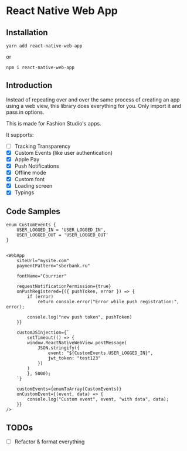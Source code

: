 # React Native Web App

## Installation

```
yarn add react-native-web-app
```
or
```
npm i react-native-web-app
```

## Introduction

Instead of repeating over and over the same process of creating an app using a web view, this library does everything for you. Only import it and pass in options.

This is made for Fashion Studio's apps.

It supports:
- [ ] Tracking Transparency
- [x] Custom Events (like user authentication)
- [x] Apple Pay
- [x] Push Notifications
- [x] Offline mode
- [x] Custom font
- [x] Loading screen
- [x] Typings

## Code Samples

```tsx
enum CustomEvents {
    USER_LOGGED_IN = 'USER_LOGGED_IN',
    USER_LOGGED_OUT = 'USER_LOGGED_OUT'
}


<WebApp
    siteUrl="mysite.com"
    paymentPattern="sberbank.ru"

    fontName="Courrier"

    requestNotificationPermission={true}
    onPushRegistered={({ pushToken, error }) => {
        if (error)
            return console.error("Error while push registration:", error);

        console.log("new push token", pushToken)
    }}

    customJSInjection={`
        setTimeout(() => {
        window.ReactNativeWebView.postMessage(
            JSON.stringify({
                event: "${CustomEvents.USER_LOGGED_IN}",
                jwt_token: "test123"
            })
        )
        }, 5000);
    `}

    customEvents={enumToArray(CustomEvents)}
    onCustomEvent={(event, data) => {
        console.log("Custom event", event, "with data", data);
    }}
/>
```

## TODOs

- [ ] Refactor & format everything

